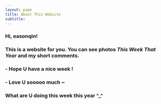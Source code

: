 ```yaml
---
layout: page
title: About This Website
subtitle:  
---
```




### Hi, easonqin!


### This is a website for you. You can see photos _This Week That Year_ and my short comments.



### - Hope U have a nice week !
### - Love U sooooo much ~



### What are U doing this week this year ^_^


